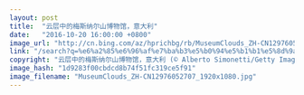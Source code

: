 ```yaml
---
layout: post
title:  "云层中的梅斯纳尔山博物馆，意大利"
date:   "2016-10-20 16:00:00 +0800"
image_url: "http://cn.bing.com/az/hprichbg/rb/MuseumClouds_ZH-CN12976052707_1920x1080.jpg"
link: "/search?q=%e6%a2%85%e6%96%af%e7%ba%b3%e5%b0%94%e5%b1%b1%e5%8d%9a%e7%89%a9%e9%a6%86&form=hpcapt&mkt=zh-cn"
copyright: "云层中的梅斯纳尔山博物馆，意大利 (© Alberto Simonetti/Getty Images)"
image_hash: "1d9283f00cbdcd8b74f51fc319ce5f91"
image_filename: "MuseumClouds_ZH-CN12976052707_1920x1080.jpg"
---
```

